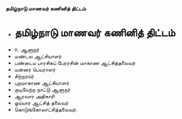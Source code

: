 **தமிழ்நாடு மாணவர் கணினித் திட்டம்**
- # தமிழ்நாடு மாணவர் கணினித் திட்டம்
- n. ஆளுநர்
- மண்டல ஆட்சியாளர்
- பண்டைய பாரசிகப் பேரரசின் மாகாண ஆட்சித்தலைவர்
- மன்னர் பெயராளர்
- சிற்றரய்ர்
- புறமாகாண ஆட்சியாளர்
- குடியேற்ற நாட்டு ஆளுநர்
- ஆரவார அதிகாரி
- ஓய்யார ஆட்சித் தலைவர்
- கொடுங்கோலாட்சித்தலைவர்.


